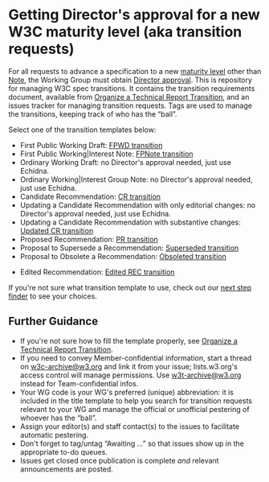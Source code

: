 # Getting Director's approval for a new W3C maturity level (aka transition requests)

For all requests to advance a specification to a new [maturity level](https://www.w3.org/Consortium/Process/#maturity-levels) other than [Note](), the Working Group must obtain [Director approval](https://www.w3.org/Consortium/Process/#transition-reqs). This is repository for managing W3C spec transitions. It contains the transition requirements document, available from [Organize a Technical Report Transition](https://www.w3.org/Guide/transitions), and an issues tracker for managing transition requests. Tags are used to manage the transitions, keeping track of who has the “ball”.

Select one of the transition templates below:

* First Public Working Draft: [FPWD transition](https://github.com/w3c/transitions/issues/new?assignee=plehegar&labels=Entering+FPWD&title=%5BYOURWGCODEHERE%5D+FPWD+request+for+SHORTNAME&body=%23%20Document%20title%2C%20URLs%2C%20estimated%20publication%20date%0A%5BTODO%3A%20add%20links%5D%0A%0A%23%20Abstract%0A%5BTODO%3A%20copy%20the%20abstract%20of%20the%20document%20or%20link%20to%20it%5D%0A%0A%23%20Status%0A%5BTODO%3A%20copy%20the%20status%20of%20the%20document%20or%20link%20to%20it%5D%0A%0A%23%20Is%20it%20a%20delta%20specification%20intended%20to%20become%20a%20W3C%20Recommendation%3F%0A%5BTODO%3A%20answer%20is%20yes%20or%20no%5D%0A%0A%23%20Link%20to%20group%27s%20decision%20to%20request%20transition%0A%5BTODO%3A%20eg%20minutes%2C%20CfC%20in%20GitHub%2C%20email%5D%0A%0A%23%20Information%20about%20implementations%20known%20to%20the%20Working%20Group%0A%5BTODO%3A%20add%20any%20preliminary%20information%20that%20you%20might%20have%5D%0A)
* First Public Working|Interest Note: [FPNote transition](https://github.com/w3c/transitions/issues/new?assignee=plehegar&labels=Entering+FPNote&title=%5BYOURWGCODEHERE%5D+FPNote+request+for+SHORTNAME&body=%23+Document+title%2c+URLs%2c+estimated+publication+date%0d%0a%0d%0a%23+Abstract%0d%0a%0d%0a%23+Status%0d%0a%0d%0a%23+Link+to+group%27s+decision+to+request+transition%0d%0a%0d%0a%23+Information+about+implementations+known+to+the+Working+Group%0d%0a)
* Ordinary Working Draft: no Director's approval needed, just use Echidna.
* Ordinary Working|Interest Group Note: no Director's approval needed, just use Echidna.
* Candidate Recommendation: [CR transition](https://github.com/w3c/transitions/issues/new?assignee=swickr&labels=Entering+CR&title=%5BYOURWGCODEHERE%5D+CR+transition+for+SHORTNAME&body=%23%20Document%20title%2C%20URLs%2C%20estimated%20publication%20date%0A%5BTODO%3A%20add%20links%5D%0A%0A%23%20Abstract%0A%5BTODO%3A%20copy%20the%20abstract%20of%20the%20document%20or%20link%20to%20it%5D%0A%0A%23%20Status%0A%5BTODO%3A%20copy%20the%20status%20of%20the%20document%20or%20link%20to%20it%5D%0A%0A%23%20Link%20to%20group%27s%20decision%20to%20request%20transition%0A%5BTODO%3A%20eg%20minutes%2C%20CfC%20in%20GitHub%2C%20email%5D%0A%0A%23%20Changes%0A%5BTODO%3A%20focus%20on%20substantive%20changes%5D%0A%0A%23%20Requirements%20satisfied%0A%0A%23%20Dependencies%20met%20(or%20not)%0A%5BTODO%3A%20are%20your%20dependencies%20likely%20to%20change%20and%20impact%20your%20document%3F%5D%0A%0A%23%20Wide%20Review%0A%5BTODO%3A%20list%20of%20issues%3F%20email%20thread%3F%5D%0A%0A%23%20Issues%20addressed%0A%5BTODO%3A%20list%20of%20issues%5D%0A%0A%23%20Formal%20Objections%0A%5BTODO%3A%20link%20to%20those%20if%20any%5D%0A%0A%23%20Implementation%0A%5BTODO%3A%20preliminary%20implementation%20report%3F%20exit%20criteria%3F%5D%0A%0A%23%20Information%20about%20implementations%20known%20to%20the%20Working%20Group%0A%5BTODO%3A%20add%20any%20preliminary%20information%20that%20you%20might%20have%5D%0A%0A%23%20Patent%20disclosures%0A%5BTODO%3A%20link%20to%20IPP%5D%0A%0A%0A)
* Updating a Candidate Recommendation with only editorial changes: no Director's approval needed, just use Echidna.
* Updating a Candidate Recommendation with substantive changes: [Updated CR transition](https://github.com/w3c/transitions/issues/new?assignee=swickr&labels=Entering+CR&title=%5BYOURWGCODEHERE%5D+CR+update+for+SHORTNAME&body=%23+Link+to+group%27s+decision+to+request+transition%0d%0a%0d%0a%23+Link+to+previous+Candidate+Recommendation+transition+request%0d%0a%0d%0a%23+Substantive+changes%0d%0a%0d%0a%23+Any+changes+in+normative+references%3f%0d%0a%0d%0a%23+Any+changes+in+requirements%3f%0d%0a%0d%0a%23+Wide+Review+of+substantive+changes%0d%0a%0d%0a%23+Issues+status%0d%0a%0d%0a%23+Formal+Objections%0d%0a%0d%0a%23+Any+changes+in+implementation+information%3f%0d%0a%0d%0a%23+Deadline+for+further+comments%0d%0a%0d%0a%23+Any+changes+in+patent+disclosures%3f%0d%0a)
* Proposed Recommendation: [PR transition](https://github.com/w3c/transitions/issues/new?assignee=swickr&labels=PR&title=%5BYOURWGCODEHERE%5D+PR+request+for+SHORTNAME&body=%23+Document+title%2c+URLs%2c+estimated+publication+date%0d%0a%0d%0a%23+Abstract%0d%0a%0d%0a%23+Status%0d%0a%0d%0a%23+Link+to+group%27s+decision+to+request+transition%0d%0a%0d%0a%23+Changes%0d%0a%0d%0a%23+Requirements+satisfied%0d%0a%0d%0a%23+Dependencies+met+(or+not)%0d%0a%0d%0a%23+Wide+Review%0d%0a%0d%0a%23+Issues+addressed%0d%0a%0d%0a%23+Formal+Objections%0d%0a%0d%0a%23+Implementation%0d%0a%0d%0a%23+Patent+disclosures%0d%0a%0d%0a)
* Proposal to Supersede a Recommendation: [Superseded transition](https://github.com/w3c/transitions/issues/new?assignee=swickr&labels=SUP&title=%5BYOURWGCODEHERE%5D+Proposal+to+supersede+SHORTNAME&body=%23%20title%2C%20URL%20of%20the%20document%20to%20be%20superseded%0A%5BTODO%3A%20link%2Ftitle%20of%20the%20Recommendation%5D%0A%0A%23%20title%2C%20URL%20of%20the%20newer%20version%0A%5BTODO%3A%20link%2Ftitle%20of%20the%20newer%20document%5D%0A%0A%23%20Link%20to%20group%27s%20decision%20to%20request%20superseding%0A%5BTODO%3A%20eg%20minutes%2C%20CfC%20in%20GitHub%2C%20email%5D%0A%0A%23%20Rationale%0A%5BTODO%3A%20rationale%5D%0A%0A%23%20Implementation%0A%5BTODO%3A%20identify%20known%20implementations%2C%20if%20any%5D%0A%0A%0A)
* Proposal to Obsolete a Recommendation: [Obsoleted transition](https://github.com/w3c/transitions/issues/new?assignee=swickr&labels=OBS&title=%5BYOURWGCODEHERE%5D+Proposal+to+obsolete+SHORTNAME&body=%23%20title%2C%20URL%20of%20the%20document%20to%20be%20obsoleted%0A%5BTODO%3A%20link%2Ftitle%20of%20the%20Recommendation%5D%0A%0A%23%20title%2C%20URL%20of%20the%20newer%20version%0A%5BTODO%3A%20link%2Ftitle%20of%20the%20newer%20document%5D%0A%0A%23%20Link%20to%20group%27s%20decision%20to%20request%20obsoleting%0A%5BTODO%3A%20eg%20minutes%2C%20CfC%20in%20GitHub%2C%20email%5D%0A%0A%23%20Rationale%0A%5BTODO%3A%20rationale%5D%0A%0A%23%20Implementation%0A%5BTODO%3A%20identify%20known%20implementations%2C%20if%20any%5D%0A%0A%0A)
<!--
* Recommendation: [REC transition](https://github.com/w3c/transitions/issues/new?assignee=swickr&labels=REC&title=%5bREC+request%5d&body=%23+Document+title%2c+URLs%2c+estimated+publication+date%0d%0a%0d%0a%23+Abstract%0d%0a%0d%0a%23+Status%0d%0a%0d%0a%23+Link+to+group%27s+decision+to+request+transition%0d%0a%0d%0a%23+Changes%0d%0a%0d%0a%23+Any+changes+in+requirements%3f%0d%0a%0d%0a%23+Dependencies+met+(or+not)%0d%0a%0d%0a%23+Advisory+Committee+Review%0d%0a%0d%0a%23+Issues+addressed%0d%0a%0d%0a%23+Formal+Objections%0d%0a%0d%0a%23+Any+changes+in+patent+disclosures%3f%0d%0a%0d%0a)
-->
* Edited Recommendation: [Edited REC transition](https://github.com/w3c/transitions/issues/new?assignee=swickr&labels=Entering+Edited+REC&title=%5BYOURWGCODEHERE%5D+REC+update+for+SHORTNAME&body=%23+Document+title%2c+URLs%2c+estimated+publication+date%0d%0a%0d%0a%23+Abstract%0d%0a%0d%0a%23+Status%0d%0a%0d%0a%23+Link+to+group%27s+decision+to+request+transition%0d%0a%0d%0a%23+Changes%0d%0a%0d%0a%23+Any+changes+in+requirements%3f%0d%0a%0d%0a%23+Dependencies+met+(or+not)%0d%0a%0d%0a%23+Advisory+Committee+Review%0d%0a%0d%0a%23+Issues+addressed%0d%0a%0d%0a%23+Formal+Objections%0d%0a%0d%0a%23+Any+changes+in+patent+disclosures%3f%0d%0a%0d%0a)

If you're not sure what transition template to use, check out our [next step finder](https://w3c.github.io/transitions/nextstep.html) to see your choices.

## Further Guidance

  * If you're not sure how to fill the template properly, see [Organize a Technical Report Transition](https://www.w3.org/Guide/transitions).
  * If you need to convey Member-confidential information, start a thread on w3c-archive@w3.org and link it from your issue; lists.w3.org's access control will manage permissions. Use w3t-archive@w3.org instead for Team-confidential infos.
  * Your WG code is your WG's preferred (unique) abbreviation: it is included in the title template to help you search for transition requests relevant to your WG and manage the official or unofficial pestering of whoever has the “ball”.
  * Assign your editor(s) and staff contact(s) to the issues to facilitate automatic pestering.
  * Don't forget to tag/untag “Awaiting ...” so that issues show up in the appropriate to-do queues.
  * Issues get closed once publication is complete *and* relevant announcements are posted.
